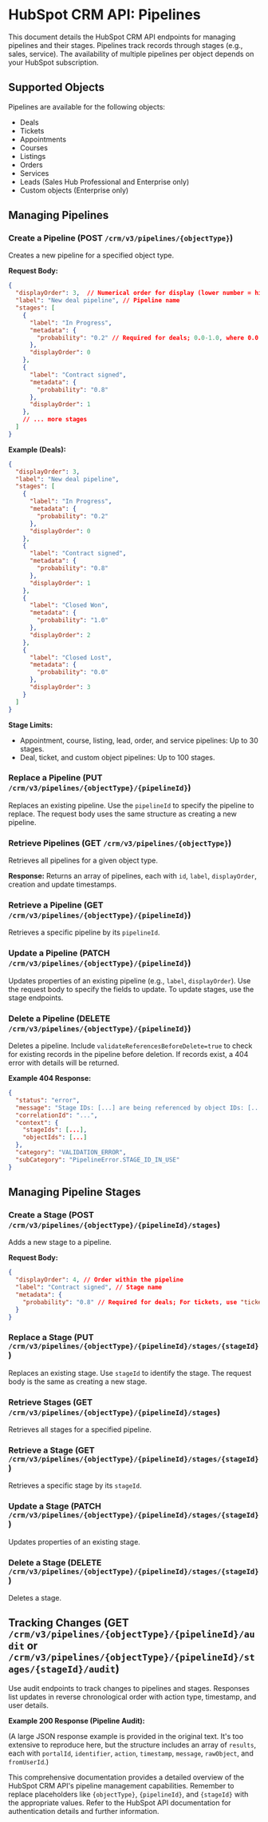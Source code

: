 # HubSpot CRM API: Pipelines

This document details the HubSpot CRM API endpoints for managing pipelines and their stages.  Pipelines track records through stages (e.g., sales, service).  The availability of multiple pipelines per object depends on your HubSpot subscription.

## Supported Objects

Pipelines are available for the following objects:

* Deals
* Tickets
* Appointments
* Courses
* Listings
* Orders
* Services
* Leads (Sales Hub Professional and Enterprise only)
* Custom objects (Enterprise only)


## Managing Pipelines

### Create a Pipeline (POST `/crm/v3/pipelines/{objectType}`)

Creates a new pipeline for a specified object type.

**Request Body:**

```json
{
  "displayOrder": 3,  // Numerical order for display (lower number = higher priority)
  "label": "New deal pipeline", // Pipeline name
  "stages": [
    {
      "label": "In Progress",
      "metadata": {
        "probability": "0.2" // Required for deals; 0.0-1.0, where 0.0 is Closed Lost and 1.0 is Closed Won.  For tickets, use "ticketState": "OPEN" or "CLOSED".
      },
      "displayOrder": 0
    },
    {
      "label": "Contract signed",
      "metadata": {
        "probability": "0.8"
      },
      "displayOrder": 1
    },
    // ... more stages
  ]
}
```

**Example (Deals):**

```json
{
  "displayOrder": 3,
  "label": "New deal pipeline",
  "stages": [
    {
      "label": "In Progress",
      "metadata": {
        "probability": "0.2"
      },
      "displayOrder": 0
    },
    {
      "label": "Contract signed",
      "metadata": {
        "probability": "0.8"
      },
      "displayOrder": 1
    },
    {
      "label": "Closed Won",
      "metadata": {
        "probability": "1.0"
      },
      "displayOrder": 2
    },
    {
      "label": "Closed Lost",
      "metadata": {
        "probability": "0.0"
      },
      "displayOrder": 3
    }
  ]
}
```

**Stage Limits:**

* Appointment, course, listing, lead, order, and service pipelines: Up to 30 stages.
* Deal, ticket, and custom object pipelines: Up to 100 stages.


### Replace a Pipeline (PUT `/crm/v3/pipelines/{objectType}/{pipelineId}`)

Replaces an existing pipeline.  Use the `pipelineId` to specify the pipeline to replace. The request body uses the same structure as creating a new pipeline.


### Retrieve Pipelines (GET `/crm/v3/pipelines/{objectType}`)

Retrieves all pipelines for a given object type.

**Response:** Returns an array of pipelines, each with `id`, `label`, `displayOrder`, creation and update timestamps.


### Retrieve a Pipeline (GET `/crm/v3/pipelines/{objectType}/{pipelineId}`)

Retrieves a specific pipeline by its `pipelineId`.


### Update a Pipeline (PATCH `/crm/v3/pipelines/{objectType}/{pipelineId}`)

Updates properties of an existing pipeline (e.g., `label`, `displayOrder`).  Use the request body to specify the fields to update.  To update stages, use the stage endpoints.


### Delete a Pipeline (DELETE `/crm/v3/pipelines/{objectType}/{pipelineId}`)

Deletes a pipeline.  Include `validateReferencesBeforeDelete=true` to check for existing records in the pipeline before deletion.  If records exist, a 404 error with details will be returned.

**Example 404 Response:**

```json
{
  "status": "error",
  "message": "Stage IDs: [...] are being referenced by object IDs: [...]",
  "correlationId": "...",
  "context": {
    "stageIds": [...],
    "objectIds": [...]
  },
  "category": "VALIDATION_ERROR",
  "subCategory": "PipelineError.STAGE_ID_IN_USE"
}
```


## Managing Pipeline Stages

### Create a Stage (POST `/crm/v3/pipelines/{objectType}/{pipelineId}/stages`)

Adds a new stage to a pipeline.

**Request Body:**

```json
{
  "displayOrder": 4, // Order within the pipeline
  "label": "Contract signed", // Stage name
  "metadata": {
    "probability": "0.8" // Required for deals; For tickets, use "ticketState": "OPEN" or "CLOSED"
  }
}
```

### Replace a Stage (PUT `/crm/v3/pipelines/{objectType}/{pipelineId}/stages/{stageId}`)

Replaces an existing stage. Use `stageId` to identify the stage. The request body is the same as creating a new stage.


### Retrieve Stages (GET `/crm/v3/pipelines/{objectType}/{pipelineId}/stages`)

Retrieves all stages for a specified pipeline.


### Retrieve a Stage (GET `/crm/v3/pipelines/{objectType}/{pipelineId}/stages/{stageId}`)

Retrieves a specific stage by its `stageId`.


### Update a Stage (PATCH `/crm/v3/pipelines/{objectType}/{pipelineId}/stages/{stageId}`)

Updates properties of an existing stage.


### Delete a Stage (DELETE `/crm/v3/pipelines/{objectType}/{pipelineId}/stages/{stageId}`)

Deletes a stage.


## Tracking Changes (GET `/crm/v3/pipelines/{objectType}/{pipelineId}/audit` or `/crm/v3/pipelines/{objectType}/{pipelineId}/stages/{stageId}/audit`)

Use audit endpoints to track changes to pipelines and stages.  Responses list updates in reverse chronological order with action type, timestamp, and user details.

**Example 200 Response (Pipeline Audit):**

(A large JSON response example is provided in the original text.  It's too extensive to reproduce here, but the structure includes an array of `results`, each with `portalId`, `identifier`, `action`, `timestamp`, `message`, `rawObject`, and `fromUserId`.)


This comprehensive documentation provides a detailed overview of the HubSpot CRM API's pipeline management capabilities.  Remember to replace placeholders like `{objectType}`, `{pipelineId}`, and `{stageId}` with the appropriate values.  Refer to the HubSpot API documentation for authentication details and further information.
